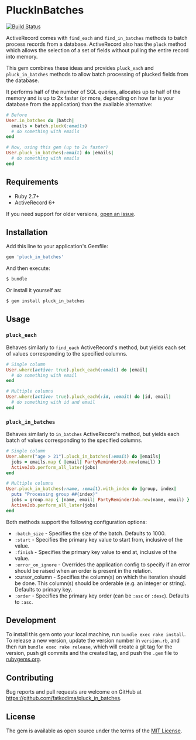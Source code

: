 # PluckInBatches

[![Build Status](https://github.com/fatkodima/pluck_in_batches/actions/workflows/ci.yml/badge.svg?branch=master)](https://github.com/fatkodima/pluck_in_batches/actions/workflows/ci.yml)

ActiveRecord comes with `find_each` and `find_in_batches` methods to batch process records from a database.
ActiveRecord also has the `pluck` method which allows the selection of a set of fields without pulling
the entire record into memory.

This gem combines these ideas and provides `pluck_each` and `pluck_in_batches` methods to allow
batch processing of plucked fields from the database.

It performs half of the number of SQL queries, allocates up to half of the memory and is up to 2x faster
(or more, depending on how far is your database from the application) than the available alternative:

```ruby
# Before
User.in_batches do |batch|
  emails = batch.pluck(:emails)
  # do something with emails
end

# Now, using this gem (up to 2x faster)
User.pluck_in_batches(:email) do |emails|
  # do something with emails
end
```

## Requirements

- Ruby 2.7+
- ActiveRecord 6+

If you need support for older versions, [open an issue](https://github.com/fatkodima/pluck_in_batches/issues/new).

## Installation

Add this line to your application's Gemfile:

```ruby
gem 'pluck_in_batches'
```

And then execute:

```sh
$ bundle
```

Or install it yourself as:

```sh
$ gem install pluck_in_batches
```

## Usage

### `pluck_each`

Behaves similarly to `find_each` ActiveRecord's method, but yields each set of values corresponding
to the specified columns.

```ruby
# Single column
User.where(active: true).pluck_each(:email) do |email|
  # do something with email
end

# Multiple columns
User.where(active: true).pluck_each(:id, :email) do |id, email|
  # do something with id and email
end
```

### `pluck_in_batches`

Behaves similarly to `in_batches` ActiveRecord's method, but yields each batch
of values corresponding to the specified columns.

```ruby
# Single column
User.where("age > 21").pluck_in_batches(:email) do |emails|
  jobs = emails.map { |email| PartyReminderJob.new(email) }
  ActiveJob.perform_all_later(jobs)
end

# Multiple columns
User.pluck_in_batches(:name, :email).with_index do |group, index|
  puts "Processing group ##{index}"
  jobs = group.map { |name, email| PartyReminderJob.new(name, email) }
  ActiveJob.perform_all_later(jobs)
end
```

Both methods support the following configuration options:

* `:batch_size` - Specifies the size of the batch. Defaults to 1000.
* `:start` - Specifies the primary key value to start from, inclusive of the value.
* `:finish` - Specifies the primary key value to end at, inclusive of the value.
* `:error_on_ignore` - Overrides the application config to specify if an error should be raised when
  an order is present in the relation.
* :cursor_column - Specifies the column(s) on which the iteration should be done.
  This column(s) should be orderable (e.g. an integer or string). Defaults to primary key.
* `:order` - Specifies the primary key order (can be `:asc` or `:desc`). Defaults to `:asc`.

## Development

To install this gem onto your local machine, run `bundle exec rake install`. To release a new version, update the version number in `version.rb`, and then run `bundle exec rake release`, which will create a git tag for the version, push git commits and the created tag, and push the `.gem` file to [rubygems.org](https://rubygems.org).

## Contributing

Bug reports and pull requests are welcome on GitHub at https://github.com/fatkodima/pluck_in_batches.

## License

The gem is available as open source under the terms of the [MIT License](https://opensource.org/licenses/MIT).
